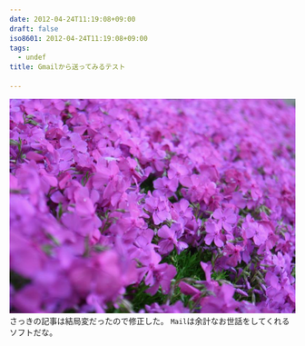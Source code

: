 ```yaml
---
date: 2012-04-24T11:19:08+09:00
draft: false
iso8601: 2012-04-24T11:19:08+09:00
tags:
  - undef
title: Gmailから送ってみるテスト

---
```


[![](/assets/images/2012-04-23%2015.42.25_1335233973972.jpg)](/assets/images/2012-04-23%2015.42.25_1335233973972.jpg)
さっきの記事は結局変だったので修正した。
`Mail`は余計なお世話をしてくれるソフトだな。
